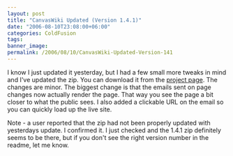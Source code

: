 ```yaml
---
layout: post
title: "CanvasWiki Updated (Version 1.4.1)"
date: "2006-08-10T23:08:00+06:00"
categories: ColdFusion 
tags: 
banner_image: 
permalink: /2006/08/10/CanvasWiki-Updated-Version-141
---
```


I know I just updated it yesterday, but I had a few small more tweaks in mind and I've updated the zip. You can download it from the <a href="http://ray.camdenfamily.com/projects/canvas">project page</a>. The changes are minor. The biggest change is that the emails sent on page changes now actually render the page. That way you see the page a bit closer to what the public sees. I also added a clickable URL on the email so you can quickly load up the live site.

Note - a user reported that the zip had not been properly updated with yesterdays update. I confirmed it. I just checked and the 1.4.1 zip definitely seems to be there, but if you don't see the right version number in the readme, let me know.